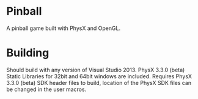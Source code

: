 Pinball
=======

A pinball game built with PhysX and OpenGL.

Building
=======
Should build with any version of Visual Studio 2013. PhysX 3.3.0 (beta) Static Libraries for 32bit and 64bit windows are included.
Requires PhysX 3.3.0 (beta) SDK header files to build, location of the PhysX SDK files can be changed in the user macros.
